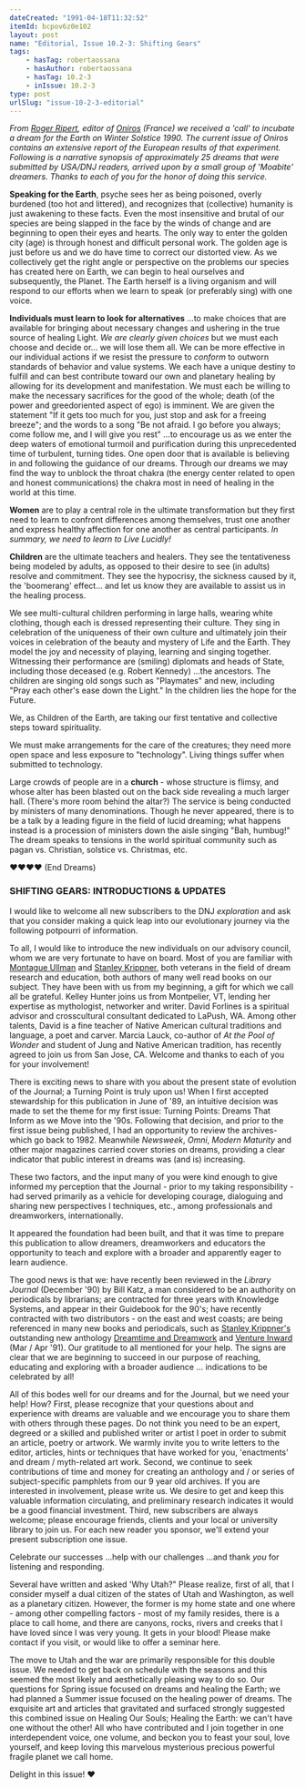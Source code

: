 ```yaml
---
dateCreated: "1991-04-18T11:32:52"
itemId: bcpov6z0e102
layout: post
name: "Editorial, Issue 10.2-3: Shifting Gears"
tags:
    - hasTag: robertaossana
    - hasAuthor: robertaossana
    - hasTag: 10.2-3
    - inIssue: 10.2-3
type: post
urlSlug: "issue-10-2-3-editorial"
---
```


_From [Roger Ripert](https://www.oniros.fr/webmestre.html), editor of [Oniros](https://www.oniros.fr/) (France) we received a 'call' to incubate a dream for the Earth on Winter Solstice 1990. The current issue of Oniros contains an extensive report of the European results of that experiment. Following is a narrative synopsis of approximately 25 dreams that were submitted by USA/DNJ readers, arrived upon by a small group of 'Moabite' dreamers. Thanks to each of you for the honor of doing this service._

**Speaking for the Earth**, psyche sees her as being poisoned, overly burdened (too hot and littered), and recognizes that (collective) humanity is just awakening to these facts. Even the most insensitive and brutal of our species are being slapped in the face by the winds of change and are beginning to open their eyes and hearts. The only way to enter the golden city (age) is through honest and difficult personal work. The golden age is just before us and we do have time to correct our distorted view. As we collectively get the right angle or perspective on the problems our species has created here on Earth, we can begin to heal ourselves and subsequently, the Planet. The Earth herself is a living organism and will respond to our efforts when we learn to speak (or preferably sing) with one voice.

**Individuals must learn to look for alternatives** ...to make choices that are available for bringing about necessary changes and ushering in the true source of healing Light. _We are clearly given choices_ but we must each choose and decide or... we will lose them all. We can be more effective in our individual actions if we resist the pressure to _conform_ to outworn standards of behavior and value systems. We each have a unique destiny to fulfill and can best contribute toward our own and planetary healing by allowing for its development and manifestation. We must each be willing to make the necessary sacrifices for the good of the whole; death (of the power and greedoriented aspect of ego) is imminent. We are given the statement "If it gets too much for you, just stop and ask for a freeing breeze"; and the words to a song "Be not afraid. I go before you always; come follow me, and I will give you rest" ...to encourage us as we enter the deep waters of emotional turmoil and purification during this unprecedented time of turbulent, turning tides. One open door that is available is believing in and following the guidance of our dreams. Through our dreams we may find the way to unblock the throat chakra (the energy center related to open and honest communications) the chakra most in need of healing in the world at this time.

**Women** are to play a central role in the ultimate transformation but they first need to learn to confront differences among themselves, trust one another and express healthy affection for one another as central participants. _In summary, we need to learn to Live Lucidly!_

**Children** are the ultimate teachers and healers. They see the tentativeness being modeled by adults, as opposed to their desire to see (in adults) resolve and commitment. They see the hypocrisy, the sickness caused by it, the 'boomerang' effect... and let us know they are available to assist us in the healing process.

We see multi-cultural children performing in large halls, wearing white clothing, though each is dressed representing their culture. They sing in celebration of the uniqueness of their own culture and ultimately join their voices in celebration of the beauty and mystery of Life and the Earth. They model the joy and necessity of playing, learning and singing together. Witnessing their performance are (smiling) diplomats and heads of State, including those deceased (e.g. Robert Kennedy) ...the ancestors. The children are singing old songs such as "Playmates" and new, including "Pray each other's ease down the Light." In the children lies the hope for the Future.

We, as Children of the Earth, are taking our first tentative and collective steps toward spirituality.

We must make arrangements for the care of the creatures; they need more open space and less exposure to "technology". Living things suffer when submitted to technology.

Large crowds of people are in a **church** - whose structure is flimsy, and whose alter has been blasted out on the back side revealing a much larger hall. (There's more room behind the altar?) The service is being conducted by ministers of many denominations. Though he never appeared, there is to be a talk by a leading figure in the field of lucid dreaming; what happens instead is a procession of ministers down the aisle singing "Bah, humbug!" The dream speaks to tensions in the world spiritual community such as pagan vs. Christian, solstice vs. Christmas, etc.

♥♥♥♥ (End Dreams)

### SHIFTING GEARS: INTRODUCTIONS & UPDATES

I would like to welcome all new subscribers to the DNJ _exploration_ and ask that you consider making a quick leap into our evolutionary journey via the following potpourri of information.

To all, I would like to introduce the new individuals on our advisory council, whom we are very fortunate to have on board. Most of you are familiar with [Montague Ullman](../@montagueullman) and [Stanley Krippner](../@stanleykrippner), both veterans in the field of dream research and education, both authors of many well read books on our subject. They have been with us from my beginning, a gift for which we call all be grateful. Kelley Hunter joins us from Montpelier, VT, lending her expertise as mythologist, networker and writer. David Forlines is a spiritual advisor and crosscultural consultant dedicated to LaPush, WA. Among other talents, David is a fine teacher of Native American cultural traditions and language, a poet and carver. Marcia Lauck, co-author of _At the Pool of Wonder_ and student of Jung and Native American tradition, has recently agreed to join us from San Jose, CA. Welcome and thanks to each of you for your involvement!

There is exciting news to share with you about the present state of evolution of the Journal; a Turning Point is truly upon us! When I first accepted stewardship for this publication in June of '89, an intuitive decision was made to set the theme for my first issue: Turning Points: Dreams That Inform as we Move into the '90s. Following that decision, and prior to the first issue being published, I had an opportunity to review the archives- which go back to 1982. Meanwhile _Newsweek_, _Omni_, _Modern Maturity_ and other major magazines carried cover stories on dreams, providing a clear indicator that public interest in dreams was (and is) increasing.

These two factors, and the input many of you were kind enough to give informed my perception that the Journal - prior to my taking responsibility - had served primarily as a vehicle for developing courage, dialoguing and sharing new perspectives I techniques, etc., among professionals and dreamworkers, internationally.

It appeared the foundation had been built, and that it was time to prepare this publication to allow dreamers, dreamworkers and educators the opportunity to teach and explore with a broader and apparently eager to learn audience.

The good news is that we: have recently been reviewed in the _Library Journal_ (December '90) by Bill Katz, a man considered to be an authority on periodicals by librarians; are contracted for three years with Knowledge Systems, and appear in their Guidebook for the 90's; have recently contracted with two distributors - on the east and west coasts; are being referenced in many new books and periodicals, such as [Stanley Krippner's](../@stanleykrippner) outstanding new anthology [Dreamtime and Dreamwork](https://www.amazon.com/Dreamtime-Dreamwork-Decoding-Language-Consciousness/dp/0874775949) and [Venture Inward](https://www.amazon.com.au/Venture-Inward-Cayces-Mysteries-Unconscious/dp/0876043546) (Mar / Apr '91). Our gratitude to all mentioned for your help. The signs are clear that we are beginning to succeed in our purpose of reaching, educating and exploring with a broader audience ... indications to be celebrated by all!

All of this bodes well for our dreams and for the Journal, but we need your help! How? First, please recognize that your questions about and experience with dreams are valuable and we encourage you to share them with others through these pages. Do not think you need to be an expert, degreed or a skilled and published writer or artist I poet in order to submit an article, poetry or artwork. We warmly invite you to write letters to the editor, articles, hints or techniques that have worked for you, 'enactments' and dream / myth-related art work. Second, we continue to seek contributions of time and money for creating an anthology and / or series of subject-specific pamphlets from our 9 year old archives. If you are interested in involvement, please write us. We desire to get and keep this valuable information circulating, and preliminary research indicates it would be a good financial investment. Third, new subscribers are always welcome; please encourage friends, clients and your local or university library to join us. For each new reader you sponsor, we'll extend your present subscription one issue.

Celebrate our successes ...help with our challenges ...and thank _you_ for listening and responding.

Several have written and asked 'Why Utah?" Please realize, first of all, that I consider myself a dual citizen of the states of Utah and Washington, as well as a planetary citizen. However, the former is my home state and one where - among other compelling factors - most of my family resides, there is a place to call home, and there are canyons, rocks, rivers and creeks that I have loved since I was very young. It gets in your blood! Please make contact if you visit, or would like to offer a seminar here.

The move to Utah and the war are primarily responsible for this double issue. We needed to get back on schedule with the seasons and this seemed the most likely and aesthetically pleasing way to do so. Our questions for Spring issue focused on dreams and healing the Earth; we had planned a Summer issue focused on the healing power of dreams. The exquisite art and articles that gravitated and surfaced strongly suggested this combined issue on Healing Our Souls; Healing the Earth: we can't have one without the other! All who have contributed and I join together in one interdependent voice, one volume, and beckon you to feast your soul, love yourself, and keep loving this marvelous mysterious precious powerful fragile planet we call home.

Delight in this issue! ♥
